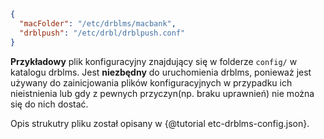```json
{
  "macFolder": "/etc/drblms/macbank",
  "drblpush": "/etc/drbl/drblpush.conf"
}

```
**Przykładowy** plik konfiguracyjny znajdujący się w folderze `config/` w katalogu drblms. Jest **niezbędny** do uruchomienia drblms, ponieważ jest używany do zainicjowania plików konfiguracyjnych w przypadku ich nieistnienia lub gdy z pewnych przyczyn(np. braku uprawnień) nie można się do nich dostać.

Opis strukutry pliku został opisany w {@tutorial etc-drblms-config.json}.

